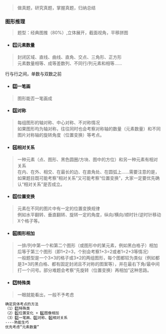 <!--判断推理-->
<style>
blockquote,h3{font-size:14px;}
h2{font-size:16px;}
</style>

>做真题，研究真题，掌握真题，归纳总结

## 图形推理
>题型：经典图推（80%）,立体展开，截面视角，平移拼图

* ### 1️⃣元素数量
>封闭区域、直线、曲线、直角、交点、三角形、正方形<br>
元素数量相等、成等差数列、不同行/列元素和相等......

行与行之间，单数与双数之前

* ### 2️⃣一笔画
>图形能否一笔画成

* ### 3️⃣对称
>每组图形的轴对称、中心对称、不对称情况<br>
如果图形均为轴对称，往往同时也会考察对称轴的数量（元素数量）和不同图片对称轴的旋转角度（位置变换）等考点。

* ### 4️⃣相对关系
>一种元素（点、图形、黑色圆圈/方块、图中的方位）和另一种元素有相对关系<br>
在内、在外、相交、在最长的边、在直角处、在圆弧上……需要注意的是，如果题目既可能考察“相对关系”又可能考察“位置变换”，大家一定要优先确认“相对关系”是否成立。

* ### 5️⃣位置变换
>元素在不同的图片中有一定的位置变换规律<br>
例如水平翻转、垂直翻转、旋转一定的角度，纵向/横向/顺时针/逆时针移动X个格子等。

* ### 6️⃣图形相加
>一排/列中第一个和第二个图形（或图形中的某元素，例如黑白格子）相加后等于第三个图形（即1+2=3，个别会考察1+3=2或者1=2+3等情况）<br>
一般题型是一个3×3的格子或3×2的两组图形，每个图都较为类似（例如都是3×3的黑白格、都有固定封闭且不对称的图案等），并在最右下角/最中间打一个问号。部分难题会考察“先旋转（位置变换）再相加”这种思路。

* ### 7️⃣特殊类
>一眼就能看出，一般不予考虑

```bash
确定具体考点的方法
（1）7️⃣特殊类
（2）5️⃣位置变化 + 6️⃣图像相加
（3）2️⃣一笔画、3️⃣对称、4️⃣相对关系
----熟能生巧
优先考虑“元素数量”
```